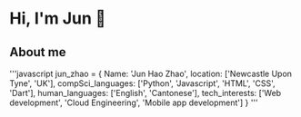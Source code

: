 # Hi, I'm Jun 👋

## About me

'''javascript
jun_zhao = {
  Name: 'Jun Hao Zhao',
  location: ['Newcastle Upon Tyne', 'UK'],
  compSci_languages: ['Python', 'Javascript', 'HTML', 'CSS', 'Dart'],
  human_languages: ['English', 'Cantonese'],
  tech_interests: ['Web development', 'Cloud Engineering', 'Mobile app development']
}
'''
<!--
**JunZhao20/JunZhao20** is a ✨ _special_ ✨ repository because its `README.md` (this file) appears on your GitHub profile.

Here are some ideas to get you started:

- 🔭 I’m currently working on ...
- 🌱 I’m currently learning ...
- 👯 I’m looking to collaborate on ...
- 🤔 I’m looking for help with ...
- 💬 Ask me about ...
- 📫 How to reach me: ...
- 😄 Pronouns: ...
- ⚡ Fun fact: ...
-->

